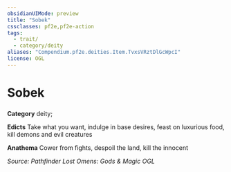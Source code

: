 ```yaml
---
obsidianUIMode: preview
title: "Sobek"
cssclasses: pf2e,pf2e-action
tags:
  - trait/
  - category/deity
aliases: "Compendium.pf2e.deities.Item.TvxsVRztDlGcWpcI"
license: OGL
---
```

# Sobek

### 

**Category** deity; 




**Edicts** Take what you want, indulge in base desires, feast on luxurious food, kill demons and evil creatures

**Anathema** Cower from fights, despoil the land, kill the innocent

*Source: Pathfinder Lost Omens: Gods & Magic*
*OGL*